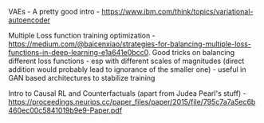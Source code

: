 VAEs - A pretty good intro - https://www.ibm.com/think/topics/variational-autoencoder

Multiple Loss function training optimization - https://medium.com/@baicenxiao/strategies-for-balancing-multiple-loss-functions-in-deep-learning-e1a641e0bcc0. Good tricks on balancing different loss functions - esp with different scales of magnitudes (direct addition would probably lead to ignorance of the smaller one) - useful in GAN based architectures to stabilize training

Intro to Causal RL and Counterfactuals (apart from Judea Pearl's stuff) - 
https://proceedings.neurips.cc/paper_files/paper/2015/file/795c7a7a5ec6b460ec00c5841019b9e9-Paper.pdf

